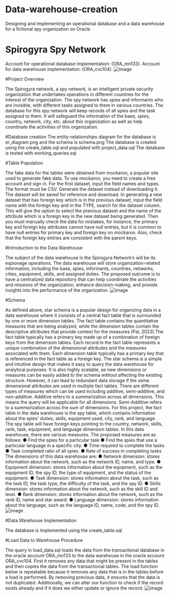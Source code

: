 # Data-warehouse-creation
Designing and implementing an operational database and a data warehouse for a fictional spy organization on Oracle

# Spirogyra Spy Network 

Account for operational database implementation:  (ORA_mn133).
Account for data warehouse implementation: (ORA_cvc104).
![image](https://github.com/m-nsor/Data-warehouse-creation/assets/86014570/9eb7a79d-dbd5-4491-9b91-b077711974aa)


#Project Overview 

The Spirogyra network, a spy network, is an intelligent private security organization that undertakes operations in different countries for the interest of the organization. The spy network has spies and informants who are invisible, with different tasks assigned to them in various countries. The database for this spy network will keep records of all spies and the task assigned to them. It will safeguard the information of the base, spies, country, network, city, etc. about this organization as well as help coordinate the activities of this organization.

#Database creation
The entity-relationships diagram for the database is er_diagram.png and the schema is schema.png
The database is created using the create_table.sql and populated with project_data.sql
The database is tested with working_queries.sql

#Table Population

The fake data for the tables were obtained from mockaroo, a popular site used to generate fake data. To use mockaroo, you need to create a free account and sign in. For the first dataset, input the field names and types. The format must be CSV. Generate the dataset instead of downloading it. The dataset will be saved for reference and download. In generating a new dataset that has foreign key which is in the previous dataset, input the field name with the foreign key and in the TYPE, search for the dataset column. This will give the option to select the previous dataset and the name of the attribute which is a foreign key in the new dataset being generated. Then you must manually check the data for mistakes, for instance, the primary key and foreign key attributes cannot have null entries, but it is common to have null entries for primary key and foreign key on mockaroo. Also, check that the foreign key entries are consistent with the parent keys.

#Introduction to the Data Warehouse

The subject of the data warehouse is the Spirogyra Network’s will be its espionage operations. The data warehouse will store organization-related information, including the base, spies, informants, countries, networks, cities, equipment, skills, and assigned duties. The proposed outcome is to have a centralized data repository that can help coordinate the activities and missions of the organization, enhance decision-making, and provide insights into the performance of the organization.
![image](https://github.com/m-nsor/Data-warehouse-creation/assets/86014570/f58e8088-37b9-47fe-9ec5-d631a62aa4cd)


#Schema

As defined above, star schema is a popular design for organizing data in a data warehouse where it consists of a central fact table that is surrounded by one or more dimension tables. The fact table contains the quantitative measures that are being analyzed, while the dimension tables contain the descriptive attributes that provide context for the measures  (Pal, 2023).The fact table typically has a primary key made up of a combination of foreign keys from the dimension tables. Each record in the fact table represents a unique combination of the dimensional attributes and the measures associated with them. Each dimension table typically has a primary key that is referenced in the fact table as a foreign key. The star schema is a simple and intuitive design that makes it easy to query the data warehouse for analytical purposes. It is also highly scalable, as new dimensions or measures can be easily added to the schema without affecting the existing structure. However, it can lead to redundant data storage if the same dimensional attributes are used in multiple fact tables.
There are different types of measures which can be used including additive, semi-additive, and non-additive. Additive refers to a summarization across all dimensions. This means the query will be applicable for all dimensions. Semi-Additive refers to a summarization across the sum of dimensions.
For this project, the fact table in the data warehouse is the spy table, which contains information about the spies' duties, skills, equipment used, city, rank, and language. The spy table will have foreign keys pointing to the country, network, skills, rank, task, equipment, and language dimension tables.
In this data warehouse, there are various measures. The proposed measures are as follows:
●	Find the spies for a particular task
●	Find the spies that use a particular language in a specific city.
●	Time required to complete the tasks
●	 Task completed ratio of all spies.
●	Rate of success in completing tasks
The dimensions of this data warehouse are:
●	Network dimension: stores information about the network, such as the network ID, name, and type.
●	Equipment dimension: stores information about the equipment, such as the equipment ID, the spy ID, the type of equipment, and the status of the equipment.
●	Task dimension: stores information about the task, such as the task ID, the task type,  the difficulty of the task, and the spy ID.
●	Skills dimension: stores information about the network, such as the skill ID and level.
●	Rank dimension: stores information about the network, such as the rank ID, name and star award.
●	Language dimension: stores information about the language, such as the language ID, name, code, and the spy ID.
![image](https://github.com/m-nsor/Data-warehouse-creation/assets/86014570/4c3f613b-f750-4b1e-8d9e-47d97b0d23ad)

#Data Warehouse Implementation

The database is implemented using the create_table.sql


#Load Data to Warehouse Procedure 

The query in load_data.sql loads the data from the transactional database in the oracle account ORA_mn133 to the data warehouse in the oracle account ORA_cvc104. First it removes any data that might be present in the tables and then copies the data from the transactional tables. The load function below is repeatable because it removes any data that is in the tables before a load is performed. By removing previous data, it ensures that the data is not duplicated. Additionally, we can alter our function to check if the record exists already and if it does we either update or ignore the record.
![image](https://github.com/m-nsor/Data-warehouse-creation/assets/86014570/7132ddc3-cfde-4895-b3f1-65972e7dd67b)




